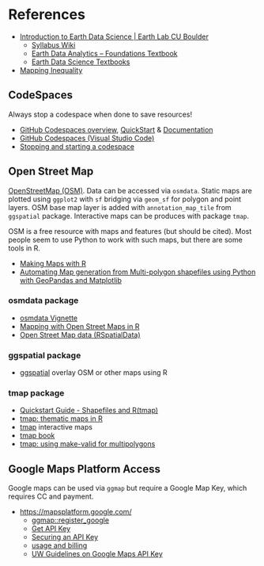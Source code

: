 # References

* [Introduction to Earth Data Science | Earth Lab CU Boulder](https://www.earthdatascience.org/courses/intro-to-earth-data-science/)
  * [Syllabus Wiki](https://github.com/earthlab-education/Earth-Analytics-AY24/wiki)
  * [Earth Data Analytics – Foundations Textbook](https://cu-esiil-edu.github.io/esiil-learning-portal/foundations/pages/00-course-overviews/foundations/00-home.html)
  * [Earth Data Science Textbooks](https://www.earthdatascience.org/)
* [Mapping Inequality](https://dsl.richmond.edu/panorama/redlining/) 

## CodeSpaces
Always stop a codespace when done to save resources!

- [GitHub Codespaces overview](https://docs.github.com/en/codespaces/overview),
[QuickStart](https://docs.github.com/en/codespaces/getting-started/quickstart) &
[Documentation](https://docs.github.com/en/codespaces)
- [GitHub Codespaces (Visual Studio Code)](https://code.visualstudio.com/docs/remote/codespaces)
- [Stopping and starting a codespace](https://docs.github.com/en/codespaces/developing-in-a-codespace/stopping-and-starting-a-codespace#stopping-a-codespace)
  
## Open Street Map

[OpenStreetMap (OSM)](https://www.openstreetmap.org/).
Data can be accessed via `osmdata`. 
Static maps are plotted using `ggplot2` with `sf` bridging via `geom_sf` for polygon and point layers.
OSM base map layer is added with `annotation_map_tile` from `ggspatial` package.
Interactive maps can be produces with package `tmap`.

OSM is a free resource with maps and features (but should be cited).
Most people seem to use Python to work with such maps, but there
are some tools in R.

- [Making Maps with R](https://bookdown.org/nicohahn/making_maps_with_r5/docs/introduction.html)
- [Automating Map generation from Multi-polygon shapefiles using Python with GeoPandas and Matplotlib](https://medium.com/@sooryanarayan_5231/automating-map-generation-from-multi-polygon-shapefiles-using-python-with-geopandas-and-matplotlib-aad4c79f8d5e)

### osmdata package

- [osmdata Vignette](https://cran.r-project.org/web/packages/osmdata/vignettes/osmdata.html)
- [Mapping with Open Street Maps in R](https://jcoliver.github.io/learn-r/017-open-street-map.html)
- [Open Street Map data (RSpatialData)](https://rspatialdata.github.io/osm.html)

### ggspatial package

- [ggspatial](https://paleolimbot.github.io/ggspatial/) overlay OSM or other maps using R

### tmap package

- [Quickstart Guide - Shapefiles and R(tmap)](https://www.kaggle.com/code/umeshnarayanappa/quickstart-guide-shapefiles-and-r-tmap)
- [tmap: thematic maps in R](https://r-tmap.github.io/tmap/)
- [tmap](https://cran.r-project.org/web/packages/tmap/vignettes/tmap-getstarted.html) interactive maps
- [tmap book](https://r-tmap.github.io/tmap-book/)
- [tmap: using make-valid for multipolygons](https://stackoverflow.com/questions/76455486/impossible-to-plot-osm-multipolygons-in-tmap-and-leaflet)

## Google Maps Platform Access

Google maps can be used via `ggmap` but require a Google Map Key, which requires CC and payment.

- <https://mapsplatform.google.com/>
  - [ggmap::register_google](https://rdrr.io/cran/ggmap/man/register_google.html)
  - [Get API Key](https://developers.google.com/maps/documentation/maps-static/get-api-key/)
  - [Securing an API Key](https://cloud.google.com/docs/authentication/api-keys#securing_an_api_key)
  - [usage and billing](https://developers.google.com/maps/documentation/maps-static/usage-and-billing/)
  - [UW Guidelines on Google Maps API Key](https://wiscweb.wisc.edu/2018/11/30/events-calendar-embedded-map-display-changes/)

